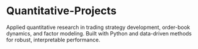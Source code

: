 # Quantitative-Projects
Applied quantitative research in trading strategy development, order-book dynamics, and factor modeling. Built with Python and data-driven methods for robust, interpretable performance.
